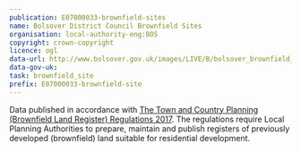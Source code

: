 ```yaml
---
publication: E07000033-brownfield-sites
name: Bolsover District Council Brownfield Sites
organisation: local-authority-eng:BOS
copyright: crown-copyright
licence: ogl
data-url: http://www.bolsover.gov.uk/images/LIVE/B/bolsover_brownfield_register_2017_10_31.csv
data-gov-uk: 
task: brownfield_site
prefix: E07000033-brownfield-site
---
```


Data published in accordance with [The Town and Country Planning (Brownfield Land Register) Regulations 2017](http://www.legislation.gov.uk/uksi/2017/403/contents/made).
The regulations require Local Planning Authorities to prepare, maintain and publish registers of previously developed (brownfield) land suitable for residential development.

